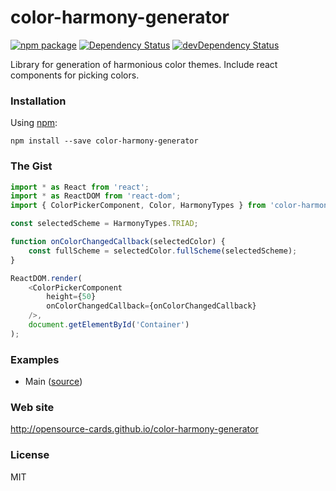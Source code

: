 # color-harmony-generator

[![npm package](https://badge.fury.io/js/color-harmony-generator.svg)](https://www.npmjs.org/package/color-harmony-generator)
[![Dependency Status](https://david-dm.org/opensource-cards/color-harmony-generator.svg)](https://david-dm.org/opensource-cards/color-harmony-generator)
[![devDependency Status](https://david-dm.org/opensource-cards/color-harmony-generator/dev-status.svg)](https://david-dm.org/opensource-cards/color-harmony-generator#info=devDependencies)

Library for generation of harmonious color themes. Include react components for picking colors.

### Installation

Using [npm](https://www.npmjs.com/):

```
npm install --save color-harmony-generator
```

### The Gist

```javascript
import * as React from 'react';
import * as ReactDOM from 'react-dom';
import { ColorPickerComponent, Color, HarmonyTypes } from 'color-harmony-generator';

const selectedScheme = HarmonyTypes.TRIAD;

function onColorChangedCallback(selectedColor) {
	const fullScheme = selectedColor.fullScheme(selectedScheme);
}

ReactDOM.render(
	<ColorPickerComponent
		height={50}
		onColorChangedCallback={onColorChangedCallback}
	/>,
	document.getElementById('Container')
);
```

### Examples

* Main ([source](https://github.com/opensource-cards/color-harmony-generator/tree/master/examples/main))

### Web site

http://opensource-cards.github.io/color-harmony-generator

### License

MIT
